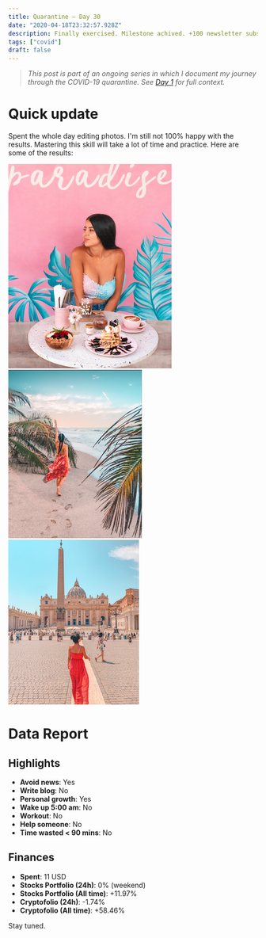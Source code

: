 ```yaml
---
title: Quarantine — Day 30
date: "2020-04-18T23:32:57.928Z"
description: Finally exercised. Milestone achived. +100 newsletter subscribers. 
tags: ["covid"]
draft: false
---
```


> *This post is part of an ongoing series in which I document my journey through the COVID-19 quarantine. See [Day 1](/quarantine-day-1) for full context.*

<div class="divider"></div>

# Quick update

Spent the whole day editing photos. I'm still not 100% happy with the results. Mastering this skill will take a lot of time and practice. Here are some of the results:

![pic1](pic1.png)
![pic2](pic2.png)
![pic3](pic3.png)

<div class="divider"></div>

# Data Report

## Highlights

* **Avoid news**: Yes
* **Write blog**: No
* **Personal growth**: Yes
* **Wake up 5:00 am**: No
* **Workout**: No
* **Help someone**: No
* **Time wasted < 90 mins**: No

## Finances

* **Spent**: 11 USD
* **Stocks Portfolio (24h)**: 0% (weekend)
* **Stocks Portfolio (All time)**: +11.97%
* **Cryptofolio (24h)**: -1.74%
* **Cryptofolio (All time)**: +58.46%

<div class="divider"></div>

Stay tuned.
